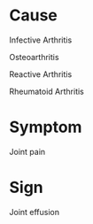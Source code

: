 # Cause

Infective Arthritis

Osteoarthritis

Reactive Arthritis

Rheumatoid Arthritis

# Symptom

Joint pain

# Sign

Joint effusion
